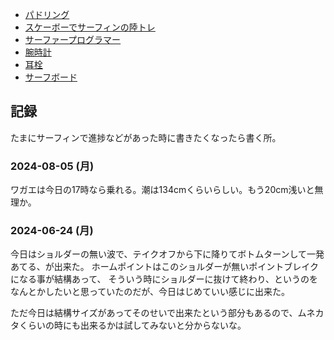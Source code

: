 - [パドリング](%E3%83%91%E3%83%89%E3%83%AA%E3%83%B3%E3%82%B0)
- [スケーボーでサーフィンの陸トレ](%E3%82%B9%E3%82%B1%E3%83%BC%E3%83%9C%E3%83%BC%E3%81%A7%E3%82%B5%E3%83%BC%E3%83%95%E3%82%A3%E3%83%B3%E3%81%AE%E9%99%B8%E3%83%88%E3%83%AC)
- [サーファープログラマー](%E3%82%B5%E3%83%BC%E3%83%95%E3%82%A1%E3%83%BC%E3%83%97%E3%83%AD%E3%82%B0%E3%83%A9%E3%83%9E%E3%83%BC)
- [腕時計](%E8%85%95%E6%99%82%E8%A8%88)
- [耳栓](%E8%80%B3%E6%A0%93)
- [サーフボード](%E3%82%B5%E3%83%BC%E3%83%95%E3%83%9C%E3%83%BC%E3%83%89)

## 記録

たまにサーフィンで進捗などがあった時に書きたくなったら書く所。

### 2024-08-05 (月)

ワガエは今日の17時なら乗れる。潮は134cmくらいらしい。もう20cm浅いと無理か。

### 2024-06-24 (月)

今日はショルダーの無い波で、テイクオフから下に降りてボトムターンして一発あてる、が出来た。
ホームポイントはこのショルダーが無いポイントブレイクになる事が結構あって、
そういう時にショルダーに抜けて終わり、というのをなんとかしたいと思っていたのだが、今日はじめていい感じに出来た。

ただ今日は結構サイズがあってそのせいで出来たという部分もあるので、ムネカタくらいの時にも出来るかは試してみないと分からないな。